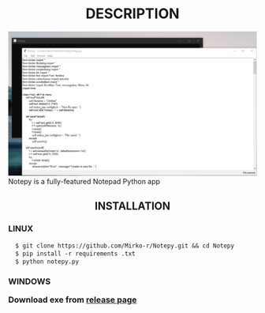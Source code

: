 <h1 align="center"> DESCRIPTION </h1>
<img src="https://github.com/Mirko-r/Notepy/blob/main/notepy.jpg" border-radius=25px>
Notepy is a fully-featured Notepad Python app

<h2 align="center">INSTALLATION</h2>
<h3>LINUX</h3>

```
  $ git clone https://github.com/Mirko-r/Notepy.git && cd Notepy
  $ pip install -r requirements .txt
  $ python notepy.py
```
<h3>WINDOWS<h/3>

Download exe from <a href="https://github.com/Mirko-r/Notepy/releases/tag/1.0">release page</a>

